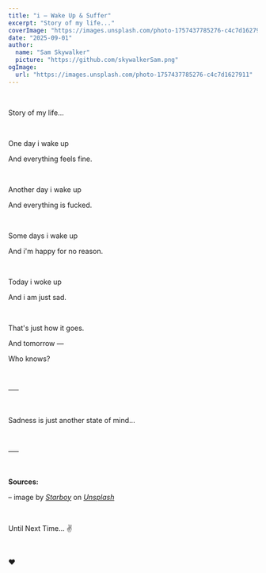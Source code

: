 ```yaml
---
title: "i — Wake Up & Suffer"
excerpt: "Story of my life..."
coverImage: "https://images.unsplash.com/photo-1757437785276-c4c7d1627911"
date: "2025-09-01"
author:
  name: "Sam Skywalker"
  picture: "https://github.com/skywalkerSam.png"
ogImage:
  url: "https://images.unsplash.com/photo-1757437785276-c4c7d1627911"
---
```


&nbsp;

Story of my life...

&nbsp;

One day i wake up

And everything feels fine.

&nbsp;

Another day i wake up

And everything is fucked.

&nbsp;

Some days i wake up

And i'm happy for no reason.

&nbsp;

Today i woke up

And i am just sad.

&nbsp;

That's just how it goes.

And tomorrow —

Who knows?

&nbsp;

–––

&nbsp;

Sadness is just another state of mind...

&nbsp;

–––

&nbsp;

**Sources:**

– image by [_Starboy_](https://unsplash.com/@skywalkersam?utm_content=creditCopyText&utm_medium=referral&utm_source=unsplash) on [_Unsplash_](https://unsplash.com/photos/sre0VqZnm7w?utm_content=creditCopyText&utm_medium=referral&utm_source=unsplash)

<!-- – Cover image [(_Unsplash_)](https://unsplash.com/photos/sre0VqZnm7w) -->

&nbsp;

Until Next Time... ✌️

&nbsp;

❤️

&nbsp;
